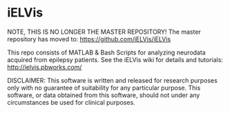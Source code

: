 # iELVis

NOTE, THIS IS NO LONGER THE MASTER REPOSITORY!
The master repository has moved to: 
https://github.com/iELVis/iELVis


This repo consists of MATLAB &amp; Bash Scripts for analyzing neurodata acquired from epilepsy patients.
See the iELVis wiki for details and tutorials:
http://ielvis.pbworks.com/


DISCLAIMER: This software is written and released for research purposes only with no guarantee of suitability for any particular purpose. This software, or data obtained from this software, should not under any circumstances be used for clinical purposes.
